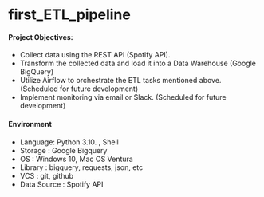 # first_ETL_pipeline


#### Project Objectives:
- Collect data using the REST API (Spotify API).
- Transform the collected data and load it into a Data Warehouse (Google BigQuery)
- Utilize Airflow to orchestrate the ETL tasks mentioned above. (Scheduled for future development)
- Implement monitoring via email or Slack. (Scheduled for future development)

#### Environment
- Language: Python 3.10. , Shell
- Storage : Google Bigquery 
- OS : Windows 10, Mac OS Ventura
- Library : bigquery, requests, json, etc
- VCS : git, github
- Data Source : Spotify API
